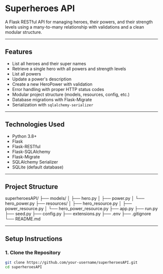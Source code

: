 # Superheroes API

A Flask RESTful API for managing heroes, their powers, and their strength levels using a many-to-many relationship with validations and a clean modular structure.

---

## Features

- List all heroes and their super names
- Retrieve a single hero with all powers and strength levels
- List all powers
- Update a power's description
- Create a new HeroPower with validation
- Error handling with proper HTTP status codes
- Modular project structure (models, resources, config, etc.)
- Database migrations with Flask-Migrate
- Serialization with `sqlalchemy-serializer`

---

## Technologies Used

- Python 3.8+
- Flask
- Flask-RESTful
- Flask-SQLAlchemy
- Flask-Migrate
- SQLAlchemy Serializer
- SQLite (default database)

---

## Project Structure

superheroesAPI/
├── models/
│   ├── hero.py
│   ├── power.py
│   └── hero_power.py
├── resources/
│   ├── hero_resource.py
│   ├── power_resource.py
│   └── hero_power_resource.py
├── app.py
├── run.py
├── seed.py
├── config.py
├── extensions.py
├── .env
├── .gitignore
└── README.md

---

## Setup Instructions

### 1. Clone the Repository

```bash
git clone https://github.com/your-username/superheroesAPI.git
cd superheroesAPI

